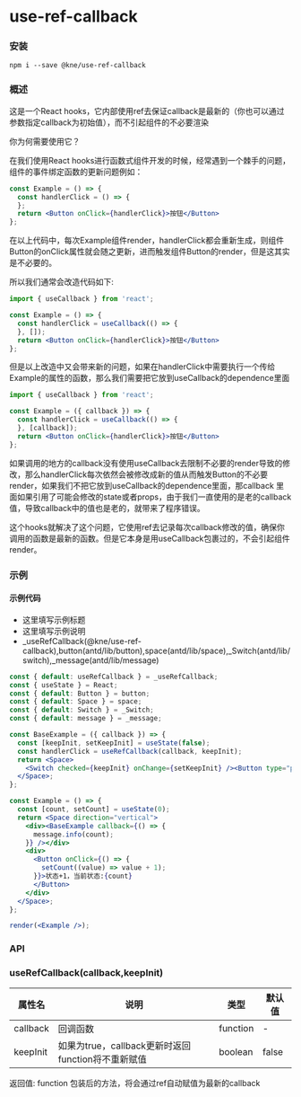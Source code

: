 
# use-ref-callback


### 安装

```shell
npm i --save @kne/use-ref-callback
```


### 概述

这是一个React hooks，它内部使用ref去保证callback是最新的（你也可以通过参数指定callback为初始值），而不引起组件的不必要渲染

你为何需要使用它？

在我们使用React hooks进行函数式组件开发的时候，经常遇到一个棘手的问题，组件的事件绑定函数的更新问题例如：

```jsx
const Example = () => {
  const handlerClick = () => {
  };
  return <Button onClick={handlerClick}>按钮</Button>
};
```

在以上代码中，每次Example组件render，handlerClick都会重新生成，则组件Button的onClick属性就会随之更新，进而触发组件Button的render，但是这其实是不必要的。

所以我们通常会改造代码如下:

```jsx
import { useCallback } from 'react';

const Example = () => {
  const handlerClick = useCallback(() => {
  }, []);
  return <Button onClick={handlerClick}>按钮</Button>
};
```

但是以上改造中又会带来新的问题，如果在handlerClick中需要执行一个传给Example的属性的函数，那么我们需要把它放到useCallback的dependence里面

```jsx
import { useCallback } from 'react';

const Example = ({ callback }) => {
  const handlerClick = useCallback(() => {
  }, [callback]);
  return <Button onClick={handlerClick}>按钮</Button>
};
```

如果调用的地方的callback没有使用useCallback去限制不必要的render导致的修改，那么handlerClick每次依然会被修改成新的值从而触发Button的不必要render，如果我们不把它放到useCallback的dependence里面，那callback
里面如果引用了可能会修改的state或者props，由于我们一直使用的是老的callback值，导致callback中的值也是老的，就带来了程序错误。

这个hooks就解决了这个问题，它使用ref去记录每次callback修改的值，确保你调用的函数是最新的函数。但是它本身是用useCallback包裹过的，不会引起组件render。


### 示例

#### 示例代码

- 这里填写示例标题
- 这里填写示例说明
- _useRefCallback(@kne/use-ref-callback),button(antd/lib/button),space(antd/lib/space),_Switch(antd/lib/switch),_message(antd/lib/message)

```jsx
const { default: useRefCallback } = _useRefCallback;
const { useState } = React;
const { default: Button } = button;
const { default: Space } = space;
const { default: Switch } = _Switch;
const { default: message } = _message;

const BaseExample = ({ callback }) => {
  const [keepInit, setKeepInit] = useState(false);
  const handlerClick = useRefCallback(callback, keepInit);
  return <Space>
    <Switch checked={keepInit} onChange={setKeepInit} /><Button type="primary" onClick={handlerClick}>点击执行callback</Button>
  </Space>;
};

const Example = () => {
  const [count, setCount] = useState(0);
  return <Space direction="vertical">
    <div><BaseExample callback={() => {
      message.info(count);
    }} /></div>
    <div>
      <Button onClick={() => {
        setCount((value) => value + 1);
      }}>状态+1，当前状态:{count}
      </Button>
    </div>
  </Space>;
};

render(<Example />);

```


### API

### useRefCallback(callback,keepInit)

|属性名|说明|类型|默认值|
|  ---  | ---  | --- | --- |
|callback|回调函数|function|-|
|keepInit|如果为true，callback更新时返回function将不重新赋值|boolean|false|

返回值: function
包装后的方法，将会通过ref自动赋值为最新的callback

